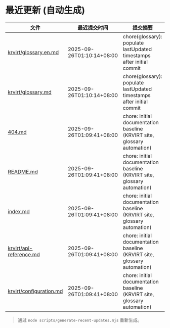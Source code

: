 # 最近更新 (自动生成)

<!-- RECENT-UPDATES:BEGIN -->
| 文件 | 最近提交时间 | 提交摘要 |
|------|--------------|----------|
| [krvirt/glossary.en.md](/krvirt/glossary.en.md) | 2025-09-26T01:10:14+08:00 | chore(glossary): populate lastUpdated timestamps after initial commit |
| [krvirt/glossary.md](/krvirt/glossary.md) | 2025-09-26T01:10:14+08:00 | chore(glossary): populate lastUpdated timestamps after initial commit |
| [404.md](/404.md) | 2025-09-26T01:09:41+08:00 | chore: initial documentation baseline (KRVIRT site, glossary automation) |
| [README.md](/README.md) | 2025-09-26T01:09:41+08:00 | chore: initial documentation baseline (KRVIRT site, glossary automation) |
| [index.md](/) | 2025-09-26T01:09:41+08:00 | chore: initial documentation baseline (KRVIRT site, glossary automation) |
| [krvirt/api-reference.md](/krvirt/api-reference.md) | 2025-09-26T01:09:41+08:00 | chore: initial documentation baseline (KRVIRT site, glossary automation) |
| [krvirt/configuration.md](/krvirt/configuration.md) | 2025-09-26T01:09:41+08:00 | chore: initial documentation baseline (KRVIRT site, glossary automation) |
<!-- RECENT-UPDATES:END -->

> 通过 `node scripts/generate-recent-updates.mjs` 重新生成。